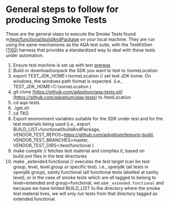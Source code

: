 # General steps to follow for producing Smoke Tests

These are the general steps to execute the Smoke Tests found in[/test/functional/buildAndPackage](https://github.com/adoptium/temurin-build/tree/master/test/functional/buildAndPackage) on your local machine. They are run using the same mechanisms as the AQA test suite, with the TestKitGen ([TKG](https://github.com/adoptium/TKG)) harness that provides a standardized way to deal with these tests under automation.
1. Ensure test machine is set up with test [prereqs](https://github.com/adoptium/aqa-tests/blob/master/doc/Prerequisites.md)
2. Build or download/unpack the SDK you want to test to /someLocation
3. export TEST_JDK_HOME=/someLocation // set test JDK home. On windows, the windows path format is expected. (i.e., TEST_JDK_HOME=C:\someLocation )
4. git clone [https://github.com/adoptium/aqa-tests.git](https://github.com/adoptium/aqa-tests) to /testLocation
5. cd aqa-tests
6. ./get.sh
7. cd TKG
8. Export environment variables suitable for the SDK under test and for the test materials being used (i.e., export BUILD_LIST=functional/buildAndPackage, VENDOR_TEST_REPOS=https://github.com/adoptium/temurin-build, VENDOR_TEST_BRANCHES=master, VENDOR_TEST_DIRS=/test/functional )
9. make compile // fetches test material and compiles it, based on build.xml files in the test directories
10. make _extended.functional // executes the test target (can be test group, level, level.group or specific test). i.e., openjdk (all tests in openjdk group), sanity.functional (all functional tests labelled at sanity level), or in the case of smoke tests which are all tagged to belong to level=extended and group=functional, we use `_extended.functional` and because we have limited BUILD_LIST to the directory where the smoke test material lives, we will only run tests from that directory tagged as extended.functional.
